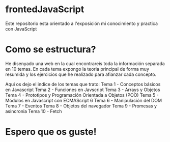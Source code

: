 # frontedJavaScript
 Este repositorio esta orientado a l'exposición mi conocimiento y practica con JavaScript

 # Como se estructura?
He disenyado una web en la cual encontrareis toda la información separada en 10 temas. 
En cada tema expongo la teoria principal de forma muy resumida y los ejercicios que he realizado para afianzar cada concepto.

Aqui os dejo el indice de los temas que trato:
Tema 1 - Conceptos básicos en Javascript
Tema 2 - Funciones en Javscript
Tema 3 - Arrays y Objetos
Tema 4 - Prototipos y Programación Orientada a Objetos (POO)
Tema 5 - Módulos en Javascript con ECMAScript 6
Tema 6 - Manipulación del DOM
Tema 7 - Eventos
Tema 8 - Objetos del navegador
Tema 9 - Promesas y asincronia
Tema 10 - Fetch

# Espero que os guste!


